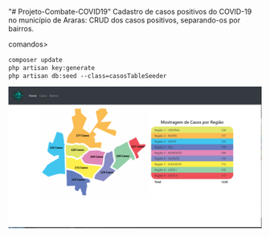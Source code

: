 "# Projeto-Combate-COVID19" 
Cadastro de casos positivos do COVID-19 no município de Araras:
CRUD dos casos positivos, separando-os por bairros.





comandos> 
``` 
composer update
php artisan key:generate
php artisan db:seed --class=casosTableSeeder
```
![Screenshot](Capturar.PNG)

